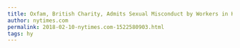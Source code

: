 ```yaml
---
title: Oxfam, British Charity, Admits Sexual Misconduct by Workers in Haiti
author: nytimes.com
permalink: 2018-02-10-nytimes.com-1522580903.html
tags: hy
---
```



